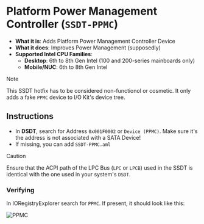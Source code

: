 # Platform Power Management Controller (`SSDT-PPMC`)

- **What it is**: Adds Platform Power Management Controller Device
- **What it does**: Improves Power Management (supposedly)
- **Supported Intel CPU Families**:
  - **Desktop**: 6th to 8th Gen Intel (100 and 200-series mainboards only)
  - **Mobile/NUC**: 6th to 8th Gen Intel

> [!NOTE]
>
> This SSDT hotfix has to be considered non-functionol or cosmetic. It only adds a fake `PPMC` device to I/O Kit's device tree.

## Instructions

- In **DSDT**, search for Address `0x001F0002` or `Device (PPMC)`. Make sure it's the address is not associated with a SATA Device!
- If missing, you can add `SSDT-PPMC.aml`

> [!CAUTION]
>
> Ensure that the ACPI path of the LPC Bus (`LPC` or `LPCB`) used in the SSDT is identical with the one used in your system's `DSDT`. 

### Verifying
In IORegistryExplorer search for `PPMC`. If present, it should look like this:

![PPMC](https://user-images.githubusercontent.com/76865553/140606933-94dbfeda-386e-4885-b2a6-ea214b9f4f07.png)
